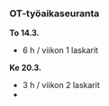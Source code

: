 ### OT-työaikaseuranta

**To 14.3.**
 - 6 h / viikon 1 laskarit

**Ke 20.3.**
 - 3 h / viikon 2 laskarit
 - 
